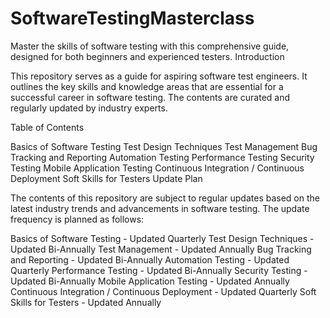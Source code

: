 # SoftwareTestingMasterclass
Master the skills of software testing with this comprehensive guide, designed for both beginners and experienced testers.
Introduction

This repository serves as a guide for aspiring software test engineers. It outlines the key skills and knowledge areas that are essential for a successful career in software testing. The contents are curated and regularly updated by industry experts.

Table of Contents

Basics of Software Testing
Test Design Techniques
Test Management
Bug Tracking and Reporting
Automation Testing
Performance Testing
Security Testing
Mobile Application Testing
Continuous Integration / Continuous Deployment
Soft Skills for Testers
Update Plan

The contents of this repository are subject to regular updates based on the latest industry trends and advancements in software testing. The update frequency is planned as follows:

Basics of Software Testing - Updated Quarterly
Test Design Techniques - Updated Bi-Annually
Test Management - Updated Annually
Bug Tracking and Reporting - Updated Bi-Annually
Automation Testing - Updated Quarterly
Performance Testing - Updated Bi-Annually
Security Testing - Updated Bi-Annually
Mobile Application Testing - Updated Annually
Continuous Integration / Continuous Deployment - Updated Quarterly
Soft Skills for Testers - Updated Annually
